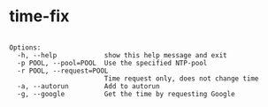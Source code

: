 # time-fix
``` Usage: time_fix.py [options] arguments

Options:
  -h, --help            show this help message and exit
  -p POOL, --pool=POOL  Use the specified NTP-pool
  -r POOL, --request=POOL
                        Time request only, does not change time
  -a, --autorun         Add to autorun
  -g, --google          Get the time by requesting Google
```
